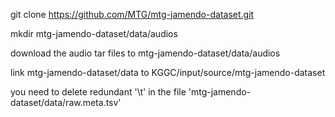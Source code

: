 git clone https://github.com/MTG/mtg-jamendo-dataset.git

mkdir mtg-jamendo-dataset/data/audios

download the audio tar files to mtg-jamendo-dataset/data/audios

link mtg-jamendo-dataset/data to KGGC/input/source/mtg-jamendo-dataset

you need to delete redundant '\t' in the file 'mtg-jamendo-dataset/data/raw.meta.tsv'
